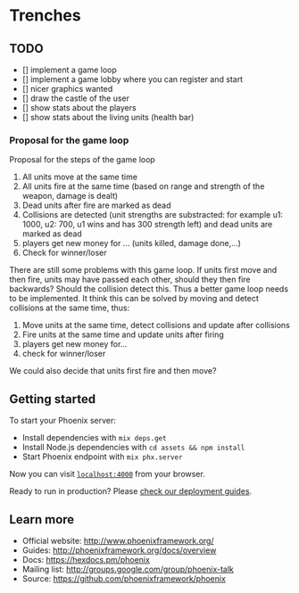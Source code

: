 # Trenches

## TODO

* [] implement a game loop
* [] implement a game lobby where you can register and start
* [] nicer graphics wanted
* [] draw the castle of the user
* [] show stats about the players
* [] show stats about the living units (health bar)

### Proposal for the game loop

Proposal for the steps of the game loop

1. All units move at the same time
2. All units fire at the same time (based on range and strength of the weapon, damage is dealt)
3. Dead units after fire are marked as dead
4. Collisions are detected (unit strengths are substracted: for example u1: 1000, u2: 700, u1 wins and has 300 strength left) and dead units are marked as dead
5. players get new money for ... (units killed, damage done,...)
6. Check for winner/loser

There are still some problems with this game loop. If units first move and then fire, units may have passed each other, should they then fire backwards? Should the collision detect this. Thus a better game loop needs to be implemented. It think this can be solved by moving and detect collisions at the same time, thus:

1. Move units at the same time, detect collisions and update after collisions
2. Fire units at the same time and update units after firing
3. players get new money for...
4. check for winner/loser

We could also decide that units first fire and then move?

## Getting started

To start your Phoenix server:

  * Install dependencies with `mix deps.get`
  * Install Node.js dependencies with `cd assets && npm install`
  * Start Phoenix endpoint with `mix phx.server`

Now you can visit [`localhost:4000`](http://localhost:4000) from your browser.

Ready to run in production? Please [check our deployment guides](http://www.phoenixframework.org/docs/deployment).

## Learn more

  * Official website: http://www.phoenixframework.org/
  * Guides: http://phoenixframework.org/docs/overview
  * Docs: https://hexdocs.pm/phoenix
  * Mailing list: http://groups.google.com/group/phoenix-talk
  * Source: https://github.com/phoenixframework/phoenix
